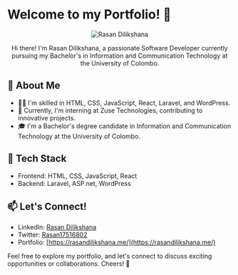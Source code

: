 # Welcome to my Portfolio! 👋

<p align="center">
  <img src="https://rasandilikshana.me/assets/img/hero/img-mobile.png" alt="Rasan Dilikshana" />
</p>

<p align="center">
  Hi there! I'm Rasan Dilikshana, a passionate Software Developer currently pursuing my Bachelor's in Information and Communication Technology at the University of Colombo.
</p>

## 🚀 About Me

- 👨‍💻 I'm skilled in HTML, CSS, JavaScript, React, Laravel, and WordPress.
- 🌱 Currently, I'm interning at Zuse Technologies, contributing to innovative projects.
- 🎓 I'm a Bachelor's degree candidate in Information and Communication Technology at the University of Colombo.

## 🔧 Tech Stack

- Frontend: HTML, CSS, JavaScript, React
- Backend: Laravel, ASP.net, WordPress

## 📫 Let's Connect!

- LinkedIn: [Rasan Dilikshana](https://www.linkedin.com/in/rasandilikshana/)
- Twitter: [Rasan17516802](https://twitter.com/Rasan17516802)
- Portfolio: [https://rasandilikshana.me/](https://rasandilikshana.me/)

Feel free to explore my portfolio, and let's connect to discuss exciting opportunities or collaborations. Cheers! 🚀
